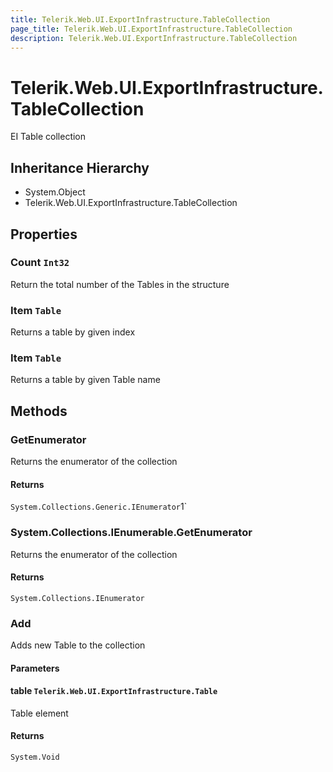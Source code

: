 ```yaml
---
title: Telerik.Web.UI.ExportInfrastructure.TableCollection
page_title: Telerik.Web.UI.ExportInfrastructure.TableCollection
description: Telerik.Web.UI.ExportInfrastructure.TableCollection
---
```


# Telerik.Web.UI.ExportInfrastructure.TableCollection

EI Table collection

## Inheritance Hierarchy

* System.Object
* Telerik.Web.UI.ExportInfrastructure.TableCollection

## Properties

###  Count `Int32`

Return the total number of the Tables in the structure

###  Item `Table`

Returns a table by given index

###  Item `Table`

Returns a table by given Table name

## Methods

###  GetEnumerator

Returns the enumerator of the collection

#### Returns

`System.Collections.Generic.IEnumerator`1` 

###  System.Collections.IEnumerable.GetEnumerator

Returns the enumerator of the collection

#### Returns

`System.Collections.IEnumerator` 

###  Add

Adds new Table to the collection

#### Parameters

#### table `Telerik.Web.UI.ExportInfrastructure.Table`

Table element

#### Returns

`System.Void` 

